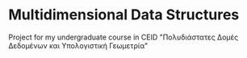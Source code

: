 # Multidimensional Data Structures

Project for my undergraduate course in CEID "Πολυδιάστατες Δομές Δεδομένων και Υπολογιστική Γεωμετρία"
